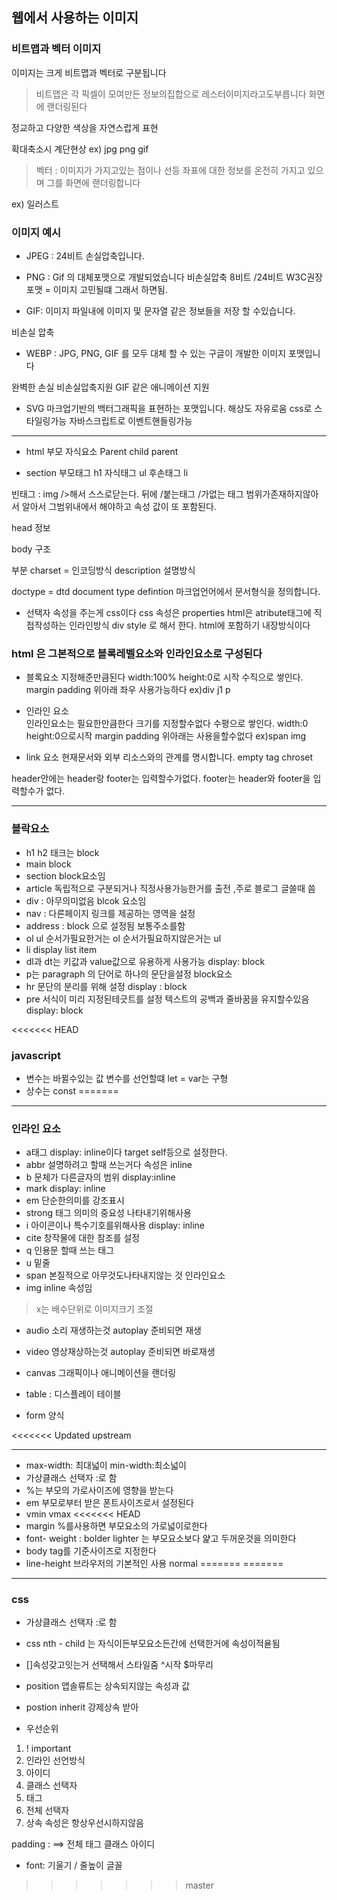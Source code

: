 ## 웹에서 사용하는 이미지

### 비트맵과 벡터 이미지

이미지는 크게 비트맵과 벡터로 구분됩니다

> 비트맵은 각 픽셀이 모여만든 정보의집합으로 레스터이미지라고도부릅니다 화면에 랜더링된다

정교하고 다양한 색상을 자연스럽게 표현

확대축소시 계단현상
ex) jpg png gif

> 벡터 : 이미지가 가지고있는 점이나 선등 좌표에 대한 정보를 온전히 가지고 있으며 그를 화면에 랜더링합니다


ex) 일러스트


### 이미지 예시
* JPEG :  24비트 손실압축입니다.

* PNG : Gif 의 대체포맷으로 개발되었습니다
비손실압축
8비트 /24비트
W3C권장포맷 = 이미지 고민될떄 그래서 하면됨.

* GIF: 이미지 파일내에 이미지 및 문자열 같은 정보들을 저장 할 수있습니다.

비손실 압축

* WEBP : JPG, PNG, GIF 를 모두 대체 할 수 있는 구글이 개발한 이미지 포맷입니다

완벽한 손실 비손실압축지원
GIF 같은 애니메이션 지원


* SVG
마크업기반의 백터그래픽을 표현하는 포맷입니다.
해상도 자유로움
css로 스타일링가능
자바스크립트로 이벤트핸들링가능

<hr>

* html 부모 자식요소
Parent
child
parent


* section 부모태그
h1 자식태그
ul 후손태그
li

빈태그
: img />해서 스스로닫는다. 뒤에 /붙는태그 /가없는 태그 범위가존재하지않아서 알아서 그범위내에서 해야하고 속성 값이 또 포함된다.

head 정보

body 구조

부분 charset = 인코딩방식
description 설명방식

doctype = dtd document type defintion 마크업언어에서 문서형식을 정의합니다.

* 선택자 속성을 주는게 css이다
css 속성은 properties html은 atribute태그에 직접작성하는 인라인방식
div style 로 해서 한다.
html에 포함하기 내장방식이다

### html 은 그본적으로 블록레벨요소와 인라인요소로 구성된다
* 블록요소 지정해준만큼된다
width:100% height:0로 시작
수직으로 쌓인다.
margin padding 위아래 좌우 사용가능하다
ex)div j1 p

* 인라인 요소  
인라인요소는 필요한만큼한다
크기를 지정할수없다
수평으로 쌓인다.
width:0 height:0으로시작
margin padding 위아래는 사용을할수없다
ex)span img

* link 요소 현재문서와 외부 리소스와의 관계를 명시합니다.
 empty tag 
 chroset

header안에는 header랑 footer는 입력할수가없다.
 footer는 header와 footer을 입력할수가 없다.

<hr>

### 블락요소
* h1 h2 태크는 block
* main block
* section block요소임
* article 독립적으로 구분되거나 직정사용가능한거를 출전 ,주로 블로그 글쓸때 씀
* div : 아무의미없음 blcok 요소임
* nav : 다른페이지 링크를 제공하는 영역을 설정
* address : block 으로 설정됨 보통주소를함
* ol ul 순서가필요한거는 ol 순서가필요하지않은거는 ul
* li display list item
* dl과 dt는 키값과 value값으로 유용하게 사용가능
display: block
* p는 paragraph 의 단어로 하나의 문단을설정
 block요소
 * hr 문단의 분리를 위해 설정 display : block
 * pre 서식이 미리 지정된테긋트를 설정 텍스트의 공백과 줄바꿈을 유지할수있음
 display: block

<<<<<<< HEAD
 



### javascript
* 변수는 바뀔수있는 값 변수를 선언할떄 let = var는 구형
* 상수는 const
=======
<hr>

 ### 인라인 요소
 * a태그 display: inline이다 target self등으로 설정한다.
 * abbr 설명하려고 할때 쓰는거다 속성은 inline
* b 문체가 다른글자의 범위 display:inline
* mark display: inline
* em 단순한의미를 강조표시 
* strong 태그 의미의 중요성 나타내기위해사용
* i 아이콘이나 특수기호를위해사용 display: inline
* cite 창작물에 대한 참조를 설정
* q 인용문 할때 쓰는 태그
* u 밑줄
* span 본질적으로 아무것도나타내지않는 것 인라인요소
* img inline 속성임
> x는 배수단위로 이미지크기 조절 
* audio 소리 재생하는것 autoplay 준비되면 재생 
* video 영상재상하는것 autoplay 준비되면 바로재생
* canvas 그래픽이나 애니메이션을 랜더링

* table : 디스플레이 테이블
* form  양식

<<<<<<< Updated upstream

-----------------------------
* max-width: 최대넓이 min-width:최소넓이
* 가상클래스 선택자 :로 함
* %는 부모의 가로사이즈에 영향을 받는다
* em 부모로부터 받은 폰트사이즈로서 설정된다
* vmin vmax 
<<<<<<< HEAD
* margin %를사용하면 부모요소의 가로넓이로한다
* font- weight : bolder lighter 는 부모요소보다 얉고 두꺼운것을 의미한다
* body tag를 기준사이즈로 지정한다
* line-height 브라우저의 기본적인 사용 normal
=======
=======
<hr>

### css
* 가상클래스 선택자 :로 함
* css nth - child 는 자식이든부모요소든간에 선택한거에 속성이적욛됨
* []속성갖고잇는거 선택해서 스타일줌 ^시작 $마무리
* position 앱솔류트는 상속되지않는 속성과 값
* postion inherit 강제상속 받아

* 우선순위
 1. ! important
 2. 인라인 선언방식
 3. 아이디
 4. 클래스 선택자
 5. 태그
 6. 전체 선택자
 7. 상속 속성은 항상우선시하지않음

padding : 
 ==> 전체 태그 클래스 아이디

* font: 기울기 / 줄높이 글꼴
>>>>>>> master
